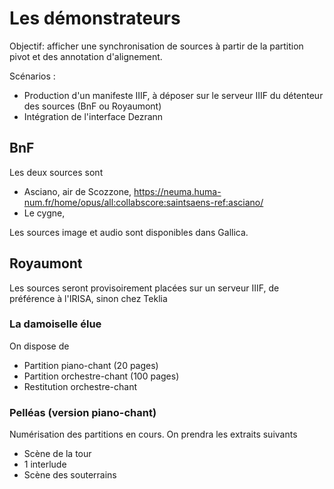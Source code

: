 # Les démonstrateurs

Objectif: afficher une synchronisation de sources à partir de la partition pivot et des
annotation d'alignement.

Scénarios :
  - Production d'un manifeste IIIF, à déposer sur le serveur IIIF du détenteur des sources (BnF ou Royaumont)
  - Intégration de l'interface Dezrann

## BnF

Les deux sources sont 
  - Asciano, air de Scozzone, https://neuma.huma-num.fr/home/opus/all:collabscore:saintsaens-ref:asciano/
  - Le cygne,

Les sources image et audio sont disponibles dans Gallica.

##  Royaumont

Les sources seront provisoirement placées sur un serveur IIIF, de préférence à l'IRISA,
sinon chez Teklia 

### La damoiselle élue

 On dispose de

   - Partition piano-chant (20 pages)
   - Partition orchestre-chant (100 pages)
   - Restitution orchestre-chant  

### Pelléas (version piano-chant)

Numérisation des partitions en cours. On prendra les extraits suivants

 - Scène de la tour 
 - 1 interlude 
 - Scène des souterrains
  
  
   
